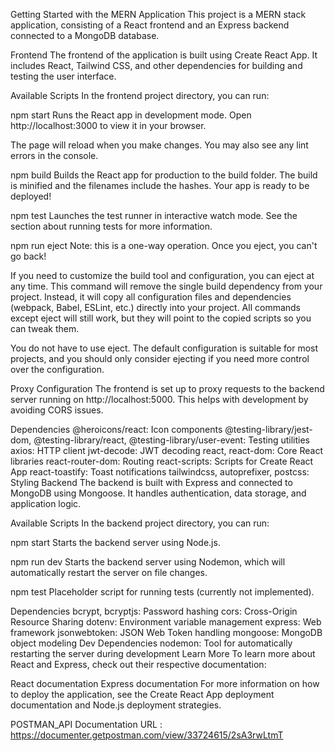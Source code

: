 Getting Started with the MERN Application
This project is a MERN stack application, consisting of a React frontend and an Express backend connected to a MongoDB database.

Frontend
The frontend of the application is built using Create React App. It includes React, Tailwind CSS, and other dependencies for building and testing the user interface.

Available Scripts
In the frontend project directory, you can run:

npm start
Runs the React app in development mode.
Open http://localhost:3000 to view it in your browser.

The page will reload when you make changes.
You may also see any lint errors in the console.

npm build
Builds the React app for production to the build folder.
The build is minified and the filenames include the hashes.
Your app is ready to be deployed!

npm test
Launches the test runner in interactive watch mode.
See the section about running tests for more information.

npm run eject
Note: this is a one-way operation. Once you eject, you can't go back!

If you need to customize the build tool and configuration, you can eject at any time. This command will remove the single build dependency from your project. Instead, it will copy all configuration files and dependencies (webpack, Babel, ESLint, etc.) directly into your project. All commands except eject will still work, but they will point to the copied scripts so you can tweak them.

You do not have to use eject. The default configuration is suitable for most projects, and you should only consider ejecting if you need more control over the configuration.

Proxy Configuration
The frontend is set up to proxy requests to the backend server running on http://localhost:5000. This helps with development by avoiding CORS issues.

Dependencies
@heroicons/react: Icon components
@testing-library/jest-dom, @testing-library/react, @testing-library/user-event: Testing utilities
axios: HTTP client
jwt-decode: JWT decoding
react, react-dom: Core React libraries
react-router-dom: Routing
react-scripts: Scripts for Create React App
react-toastify: Toast notifications
tailwindcss, autoprefixer, postcss: Styling
Backend
The backend is built with Express and connected to MongoDB using Mongoose. It handles authentication, data storage, and application logic.

Available Scripts
In the backend project directory, you can run:

npm start
Starts the backend server using Node.js.

npm run dev
Starts the backend server using Nodemon, which will automatically restart the server on file changes.

npm test
Placeholder script for running tests (currently not implemented).

Dependencies
bcrypt, bcryptjs: Password hashing
cors: Cross-Origin Resource Sharing
dotenv: Environment variable management
express: Web framework
jsonwebtoken: JSON Web Token handling
mongoose: MongoDB object modeling
Dev Dependencies
nodemon: Tool for automatically restarting the server during development
Learn More
To learn more about React and Express, check out their respective documentation:

React documentation
Express documentation
For more information on how to deploy the application, see the Create React App deployment documentation and Node.js deployment strategies.

POSTMAN_API Documentation URL : https://documenter.getpostman.com/view/33724615/2sA3rwLtmT